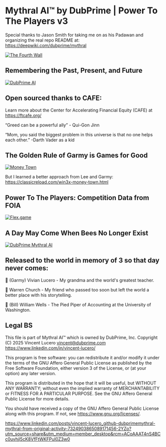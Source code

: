 # **Mythral AI™ by DubPrime | Power To The Players v3**

Special thanks to Jason Smith for taking me on as his Padawan and organizing the real repo README at:
https://deepwiki.com/dubprime/mythral

[![The Fourth Wall](https://img.youtube.com/vi/nRGCZh5A8T4/0.jpg)](https://www.youtube.com/watch?v=nRGCZh5A8T4)

## **Remembering the Past, Present, and Future**
[![DubPrime AI](https://img.youtube.com/vi/upVY1QioDeY/0.jpg)](https://www.youtube.com/watch?v=upVY1QioDeY)

## **Open sourced thanks to CAFE:**
Learn more about the Center for Accelerating Financial Equity (CAFE) at https://ftcafe.org/

“Greed can be a powerful ally” - Qui-Gon Jinn

“Mom, you said the biggest problem in this universe is that no one helps each other.” -Darth Vader as a kid 

## **The Golden Rule of Garmy is Games for Good**
[![Money Town](https://img.youtube.com/vi/HH5lU9piLYY/0.jpg)](https://www.youtube.com/watch?v=HH5lU9piLYY)

But I learned a better approach from Lee and Garmy: https://classicreload.com/win3x-money-town.html

## **Power To The Players: Competition Data from FOIA**
[![Flex.game](https://github.com/user-attachments/assets/96964388-a621-489c-854f-0126fd97b2fd)](https://ia801806.us.archive.org/32/items/RetailCreditCompany/Retail%20Credit%20Company%20Part%2001%20of%2001.pdf)

## **A Day May Come When Bees No Longer Exist**
[![DubPrime Mythral AI](https://img.youtube.com/vi/lrzKT-dFUjE/0.jpg)](https://www.youtube.com/watch?v=lrzKT-dFUjE)


## **Released to the world in memory of 3 so that day never comes:**

💐 (Garmy) Vivian Lucero - My grandma and the world's greatest teacher.

👾 Warren Church - My friend who passed too soon but left the world a better place with his storytelling.

🧮 (Bill) William Wells - The Pied Piper of Accounting at the University of Washington.

## **Legal BS**

This file is part of Mythral AI™ which is owned by DubPrime, Inc.
Copyright (C) 2025 Vincent Lucero <vincent@dubprime.com> https://www.linkedin.com/in/vincent-lucero/

This program is free software: you can redistribute it and/or modify
it under the terms of the GNU Affero General Public License as published by
the Free Software Foundation, either version 3 of the License, or
(at your option) any later version.

This program is distributed in the hope that it will be useful,
but WITHOUT ANY WARRANTY; without even the implied warranty of
MERCHANTABILITY or FITNESS FOR A PARTICULAR PURPOSE.  See the
GNU Affero General Public License for more details.

You should have received a copy of the GNU Affero General Public License
along with this program.  If not, see <https://www.gnu.org/licenses/>.

https://www.linkedin.com/posts/vincent-lucero_github-dubprimemythral-mythral-from-original-activity-7324903865089171456-2YZo?utm_source=share&utm_medium=member_desktop&rcm=ACoAAAT4nS4BCc0uvhjl5cK8VfFtWKFPuI0Z3w0 
